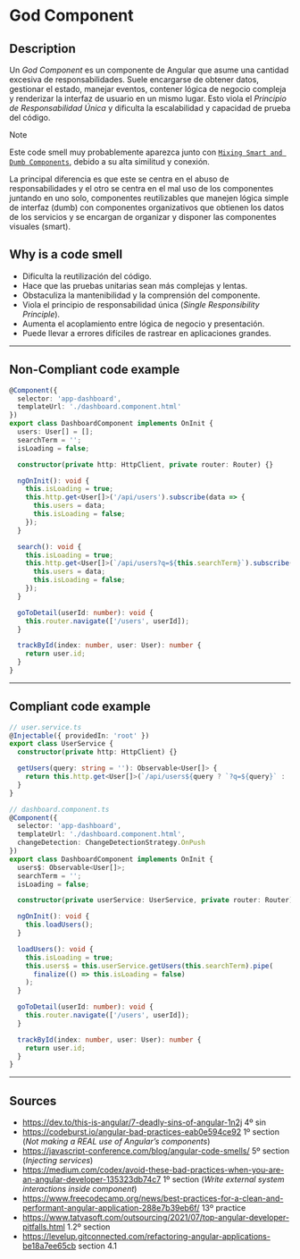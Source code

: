 # God Component
## Description
Un *God Component* es un componente de Angular que asume una cantidad excesiva de responsabilidades. Suele encargarse de obtener datos, gestionar el estado, manejar eventos, contener lógica de negocio compleja y renderizar la interfaz de usuario en un mismo lugar. Esto viola el *Principio de Responsabilidad Única* y dificulta la escalabilidad y capacidad de prueba del código.

> [!Note]
> Este code smell muy probablemente aparezca junto con [`Mixing Smart and Dumb Components`](mixing_smart_and_dump_components.md), debido a su alta similitud y conexión. 
> 
> La principal diferencia es que este se centra en el abuso de responsabilidades y el otro se centra en el mal uso de los componentes juntando en uno solo, componentes reutilizables que manejen lógica simple de interfaz (dumb) con componentes organizativos que obtienen los datos de los servicios y se encargan de organizar y disponer las componentes visuales (smart).

## Why is a code smell
- Dificulta la reutilización del código.
- Hace que las pruebas unitarias sean más complejas y lentas.
- Obstaculiza la mantenibilidad y la comprensión del componente.
- Viola el principio de responsabilidad única (*Single Responsibility Principle*).
- Aumenta el acoplamiento entre lógica de negocio y presentación.
- Puede llevar a errores difíciles de rastrear en aplicaciones grandes.

----
## Non-Compliant code example
```ts
@Component({
  selector: 'app-dashboard',
  templateUrl: './dashboard.component.html'
})
export class DashboardComponent implements OnInit {
  users: User[] = [];
  searchTerm = '';
  isLoading = false;

  constructor(private http: HttpClient, private router: Router) {}

  ngOnInit(): void {
    this.isLoading = true;
    this.http.get<User[]>('/api/users').subscribe(data => {
      this.users = data;
      this.isLoading = false;
    });
  }

  search(): void {
    this.isLoading = true;
    this.http.get<User[]>(`/api/users?q=${this.searchTerm}`).subscribe(data => {
      this.users = data;
      this.isLoading = false;
    });
  }

  goToDetail(userId: number): void {
    this.router.navigate(['/users', userId]);
  }

  trackById(index: number, user: User): number {
    return user.id;
  }
}
```

---
## Compliant code example
```ts
// user.service.ts
@Injectable({ providedIn: 'root' })
export class UserService {
  constructor(private http: HttpClient) {}

  getUsers(query: string = ''): Observable<User[]> {
    return this.http.get<User[]>(`/api/users${query ? `?q=${query}` : ''}`);
  }
}
```

```ts
// dashboard.component.ts
@Component({
  selector: 'app-dashboard',
  templateUrl: './dashboard.component.html',
  changeDetection: ChangeDetectionStrategy.OnPush
})
export class DashboardComponent implements OnInit {
  users$: Observable<User[]>;
  searchTerm = '';
  isLoading = false;

  constructor(private userService: UserService, private router: Router) {}

  ngOnInit(): void {
    this.loadUsers();
  }

  loadUsers(): void {
    this.isLoading = true;
    this.users$ = this.userService.getUsers(this.searchTerm).pipe(
      finalize(() => this.isLoading = false)
    );
  }

  goToDetail(userId: number): void {
    this.router.navigate(['/users', userId]);
  }

  trackById(index: number, user: User): number {
    return user.id;
  }
}
```

----
## Sources
- https://dev.to/this-is-angular/7-deadly-sins-of-angular-1n2j 4º sin
- https://codeburst.io/angular-bad-practices-eab0e594ce92 1º section (*Not making a REAL use of Angular’s components*)
- https://javascript-conference.com/blog/angular-code-smells/ 5º section (*Injecting services*)
- https://medium.com/codex/avoid-these-bad-practices-when-you-are-an-angular-developer-135323db74c7 1º section (*Write external system interactions inside component*)
- https://www.freecodecamp.org/news/best-practices-for-a-clean-and-performant-angular-application-288e7b39eb6f/ 13º practice
- https://www.tatvasoft.com/outsourcing/2021/07/top-angular-developer-pitfalls.html 1.2º section
- https://levelup.gitconnected.com/refactoring-angular-applications-be18a7ee65cb section 4.1
